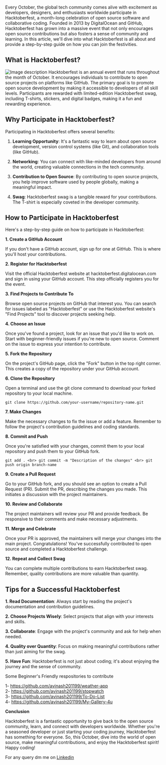Every October, the global tech community comes alive with excitement as developers, designers, and enthusiasts worldwide participate in Hacktoberfest, a month-long celebration of open source software and collaborative coding. Founded in 2013 by DigitalOcean and GitHub, Hacktoberfest has grown into a massive event that not only encourages open source contributions but also fosters a sense of community and learning. In this article, we'll dive into what Hacktoberfest is all about and provide a step-by-step guide on how you can join the festivities.


## What is Hacktoberfest?

![Image description](https://dev-to-uploads.s3.amazonaws.com/uploads/articles/i0m5jjqwtb1m8j11z4js.jpeg)
Hacktoberfest is an annual event that runs throughout the month of October. It encourages individuals to contribute to open source projects on platforms like GitHub. The primary goal is to promote open source development by making it accessible to developers of all skill levels. Participants are rewarded with limited-edition Hacktoberfest swag, including T-shirts, stickers, and digital badges, making it a fun and rewarding experience.

## Why Participate in Hacktoberfest?


Participating in Hacktoberfest offers several benefits:

1. **Learning Opportunity**: It's a fantastic way to learn about open source development, version control systems (like Git), and collaboration tools (like GitHub).
 
2. **Networking**: You can connect with like-minded developers from around the world, creating valuable connections in the tech community.

3. **Contribution to Open Source**: By contributing to open source projects, you help improve software used by people globally, making a meaningful impact.
 
4. **Swag**: Hacktoberfest swag is a tangible reward for your contributions. The T-shirt is especially coveted in the developer community.

## How to Participate in Hacktoberfest

Here's a step-by-step guide on how to participate in Hacktoberfest:

**1. Create a GitHub Account**

If you don't have a GitHub account, sign up for one at GitHub. This is where you'll host your contributions.

**2. Register for Hacktoberfest**

Visit the official Hacktoberfest website at hacktoberfest.digitalocean.com and sign in using your GitHub account. This step officially registers you for the event.

**3. Find Projects to Contribute To**

Browse open source projects on GitHub that interest you. You can search for issues labeled as "Hacktoberfest" or use the Hacktoberfest website's "Find Projects" tool to discover projects seeking help.

**4. Choose an Issue**

Once you've found a project, look for an issue that you'd like to work on. Start with beginner-friendly issues if you're new to open source. Comment on the issue to express your intention to contribute.

**5. Fork the Repository**

On the project's GitHub page, click the "Fork" button in the top right corner. This creates a copy of the repository under your GitHub account.

**6. Clone the Repository**

Open a terminal and use the git clone command to download your forked repository to your local machine.

`git clone https://github.com/your-username/repository-name.git`

**7. Make Changes**

Make the necessary changes to fix the issue or add a feature. Remember to follow the project's contribution guidelines and coding standards.

**8. Commit and Push**

Once you're satisfied with your changes, commit them to your local repository and push them to your GitHub fork.

`git add . <br>
git commit -m "Description of the changes" <br>
git push origin branch-name`

**9. Create a Pull Request**

Go to your GitHub fork, and you should see an option to create a Pull Request (PR). Submit the PR, describing the changes you made. This initiates a discussion with the project maintainers.

**10. Review and Collaborate**

The project maintainers will review your PR and provide feedback. Be responsive to their comments and make necessary adjustments.

**11. Merge and Celebrate**

Once your PR is approved, the maintainers will merge your changes into the main project. Congratulations! You've successfully contributed to open source and completed a Hacktoberfest challenge.

**12. Repeat and Collect Swag**

You can complete multiple contributions to earn Hacktoberfest swag. Remember, quality contributions are more valuable than quantity.

## Tips for a Successful Hacktoberfest

**1. Read Documentation**: Always start by reading the project's documentation and contribution guidelines.

**2. Choose Projects Wisely**: Select projects that align with your interests and skills.

**3. Collaborate**: Engage with the project's community and ask for help when needed.

**4. Quality over Quantity**: Focus on making meaningful contributions rather than just aiming for the swag.

**5. Have Fun**: Hacktoberfest is not just about coding; it's about enjoying the journey and the sense of community.


Some Beginner's Friendly respositories to contribute

1- https://github.com/avinash201199/weather-app <br>
2- https://github.com/avinash201199/stopwatch <br>
3- https://github.com/avinash201199/To-Do-List <br>
4- https://github.com/avinash201199/My-Gallery-4u <br>


**Conclusion**

Hacktoberfest is a fantastic opportunity to give back to the open source community, learn, and connect with developers worldwide. Whether you're a seasoned developer or just starting your coding journey, Hacktoberfest has something for everyone. So, this October, dive into the world of open source, make meaningful contributions, and enjoy the Hacktoberfest spirit! Happy coding!

For any query dm me on [Linkedin](https://www.linkedin.com/in/avinash-singh-071b79175/)
